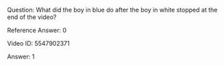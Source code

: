 Question: What did the boy in blue do after the boy in white stopped at the end of the video?

Reference Answer: 0

Video ID: 5547902371

Answer: 1

